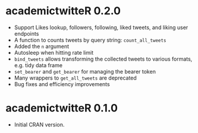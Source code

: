 # academictwitteR 0.2.0

* Support Likes lookup, followers, following, liked tweets, and liking user endpoints
* A function to counts tweets by query string: `count_all_tweets`
* Added the `n` argument
* Autosleep when hitting rate limit
* `bind_tweets` allows transforming the collected tweets to various formats, e.g. tidy data frame
* `set_bearer` and `get_bearer` for managing the bearer token
* Many wrappers to `get_all_tweets` are deprecated
* Bug fixes and efficiency improvements

# academictwitteR 0.1.0
* Initial CRAN version.
